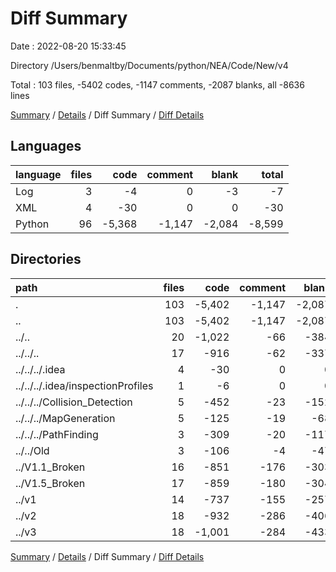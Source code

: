 # Diff Summary

Date : 2022-08-20 15:33:45

Directory /Users/benmaltby/Documents/python/NEA/Code/New/v4

Total : 103 files,  -5402 codes, -1147 comments, -2087 blanks, all -8636 lines

[Summary](results.md) / [Details](details.md) / Diff Summary / [Diff Details](diff-details.md)

## Languages
| language | files | code | comment | blank | total |
| :--- | ---: | ---: | ---: | ---: | ---: |
| Log | 3 | -4 | 0 | -3 | -7 |
| XML | 4 | -30 | 0 | 0 | -30 |
| Python | 96 | -5,368 | -1,147 | -2,084 | -8,599 |

## Directories
| path | files | code | comment | blank | total |
| :--- | ---: | ---: | ---: | ---: | ---: |
| . | 103 | -5,402 | -1,147 | -2,087 | -8,636 |
| .. | 103 | -5,402 | -1,147 | -2,087 | -8,636 |
| ../.. | 20 | -1,022 | -66 | -384 | -1,472 |
| ../../.. | 17 | -916 | -62 | -337 | -1,315 |
| ../../../.idea | 4 | -30 | 0 | 0 | -30 |
| ../../../.idea/inspectionProfiles | 1 | -6 | 0 | 0 | -6 |
| ../../../Collision_Detection | 5 | -452 | -23 | -152 | -627 |
| ../../../MapGeneration | 5 | -125 | -19 | -68 | -212 |
| ../../../PathFinding | 3 | -309 | -20 | -117 | -446 |
| ../../Old | 3 | -106 | -4 | -47 | -157 |
| ../V1.1_Broken | 16 | -851 | -176 | -303 | -1,330 |
| ../V1.5_Broken | 17 | -859 | -180 | -304 | -1,343 |
| ../v1 | 14 | -737 | -155 | -257 | -1,149 |
| ../v2 | 18 | -932 | -286 | -406 | -1,624 |
| ../v3 | 18 | -1,001 | -284 | -433 | -1,718 |

[Summary](results.md) / [Details](details.md) / Diff Summary / [Diff Details](diff-details.md)